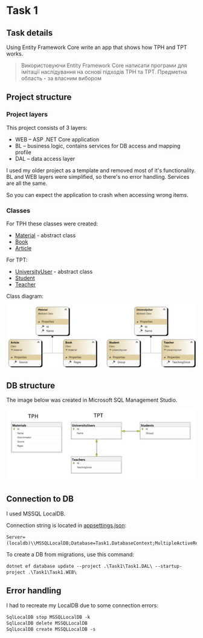 # Task 1

## Task details

Using Entity Framework Core write an app that shows how TPH and TPT works.

>Використовуючи Entity Framework Core написати програми для імітації наслідування на основі підходів TPH та TPT.
Предметна область - за власним вибором

## Project structure

### Project layers

This project consists of 3 layers:

* WEB – ASP .NET Core application
* BL – business logic, contains services for DB access and mapping profile
* DAL – data access layer

I used my older project as a template and removed most of it's functionality.
BL and WEB layers were simplified, so there's no error handling. Services are all the same.

So you can expect the application to crash when accessing wrong items.

### Classes

For TPH these classes were created:

* [Material](Task1.DAL/DomainModels/TPH/Material.cs) - abstract class
* [Book](Task1.DAL/DomainModels/TPH/Book.cs)
* [Article](Task1.DAL/DomainModels/TPH/Article.cs)

For TPT:
* [UniversityUser](Task1.DAL/DomainModels/TPT/UniversityUser.cs) - abstract class
* [Student](Task1.DAL/DomainModels/TPT/Student.cs)
* [Teacher](Task1.DAL/DomainModels/TPT/Teacher.cs)

Class diagram:

![Class diagram](class_diagram.png)

## DB structure

The image below was created in Microsoft SQL Management Studio.

![DB example](db_example.png)

## Connection to DB

I used MSSQL LocalDB.

Connection string is located in [appsettings.json](Task1.WEB/appsettings.json):

```
Server=(localdb)\\MSSQLLocalDB;Database=Task1.DatabaseContext;MultipleActiveResultSets=True
```

To create a DB from migrations, use this command:

```shell
dotnet ef database update --project .\Task1\Task1.DAL\ --startup-project .\Task1\Task1.WEB\
```

## Error handling

I had to recreate my LocalDB due to some connection errors:

```shell
SqlLocalDB stop MSSQLLocalDB -k
SqlLocalDB delete MSSQLLocalDB
SqlLocalDB create MSSQLLocalDB -s
```